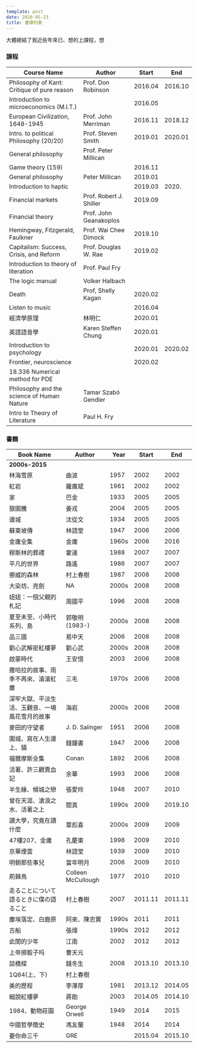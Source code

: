 ```yaml
---
template: post
date: 2020-05-23
title: 書課列表
---
```

大體總結了我近些年來已、想的上課程，想

### 課程

|    Course Name                                      	|    Author                     	|    Start       	|    End        	|
|-----------------------------------------------------	|-------------------------------	|----------------	|---------------	|
|    Philosophy of Kant: Critique of   pure reason    	|    Prof. Don Robinson         	|    2016.04     	|    2016.10    	|
|    Introduction to microeconomics (M.I.T.)          	|                               	|    2016.05     	|               	|
|    European Civilization, 1648-1945                 	|    Prof. John Merriman        	|    2016.11     	|    2018.12    	|
|    Intro. to political Philosophy   (20/20)         	|    Prof. Steven Smith         	|    2019.01     	|    2020.01    	|
|    General philosophy                               	|    Prof. Peter Millican       	|                	|               	|
|    Game theory (159)                                	|                               	|    2016.11     	|               	|
|    General philosophy                               	|    Peter Millican             	|    2019.01     	|               	|
|    Introduction to haptic                           	|                               	|    2019.03     	|    2020.      	|
|    Financial markets                                	|    Prof. Robert J. Shiller    	|    2019.09     	|               	|
|    Financial theory                                 	|    Prof. John Geanakoplos     	|                	|               	|
|    Hemingway, Fitzgerald, Faulkner                  	|    Prof. Wai Chee Dimock      	|    2019.10     	|               	|
|    Capitalism: Success, Crisis, and   Reform        	|    Prof. Douglas W. Rae       	|    2019.02     	|               	|
|    Introduction to theory of   literation           	|    Prof. Paul Fry             	|                	|               	|
|    The logic manual                                 	|    Volker Halbach             	|                	|               	|
|    Death                                            	|    Prof, Shelly Kagan         	|    2020.02     	|               	|
|    Listen to music                                  	|                               	|    2016.04     	|               	|
|    經濟學原理                                       	  |    林明仁                     	   |    2020.01        |               	   |
|    英語語音學                                       	  |    Karen Steffen Chung        	  |    2020.01     	  |               	  |
|    Introduction to psychology                       	|                               	|    2020.01     	|    2020.02    	|
|    Frontier, neuroscience                           	|                               	|    2020.02     	|               	|
|    18.336 Numerical method for PDE                  	|                               	|                	|               	|
|    Philosophy and the science of   Human Nature     	|    Tamar Szabó   Gendler      	|                	|               	|
|    Intro to Theory of Literature                    	|    Paul H. Fry                	|                	|               	|


### 書籍

|    Book Name                                         	|    Author                	|    Year     	|    Start      	|    End            	|
|------------------------------------------------------	|--------------------------	|-------------	|---------------	|-------------------	|
|    **2000s-2015**                                        	|                          	|             	|               	|                   	|
|    林海雪原                                          	|    曲波                  	|    1957     	|    2002       	|    2002           	|
|    紅岩                                              	|    羅廣斌                	|    1961     	|    2002       	|    2002           	|
|    家                                                	|    巴金                  	|    1933     	|    2005       	|    2005           	|
|    狼圖騰                                            	|    姜戎                  	|    2004     	|    2005       	|    2005           	|
|    邊城                                              	|    沈從文                	|    1934     	|    2005       	|    2005           	|
|    蘇東坡傳                                          	|    林語堂                	|    1947     	|    2006       	|    2006           	|
|    金庸全集                                          	|    金庸                  	|    1960s    	|    2006       	|    2016           	|
|    穆斯林的葬禮                                      	|    霍達                  	|    1988     	|    2007       	|    2007           	|
|    平凡的世界                                        	|    路遙                  	|    1986     	|    2007       	|    2007           	|
|    挪威的森林                                        	|    村上春樹              	|    1987     	|    2008       	|    2008           	|
|    大染坊、亮劍                                      	|    NA                    	|    2000s    	|    2008       	|    2008           	|
|    妞妞：一個父親的札記                              	|    周國平                	|    1996     	|    2008       	|    2008           	|
|    夏至未至、小時代系列、島                          	|    郭敬明(1983-)         	|    2000s    	|    2008       	|    2008           	|
|    品三國                                            	|    易中天                	|    2006     	|    2008       	|    2008           	|
|    劉心武解密紅樓夢                                  	|    劉心武                	|    2000s    	|    2008       	|    2008           	|
|    啟蒙時代                                          	|    王安憶                	|    2003     	|    2006       	|    2008           	|
|    撒哈拉的故事、雨季不再來、滾滾紅塵                	|    三毛                  	|    1970s    	|    2006       	|    2008           	|
|    深牢大獄、平淡生活、玉觀音、一場風花雪月的故事    	|    海岩                  	|    2000s    	|    2006       	|    2008           	|
|    麥田的守望者                                      	|    J. D. Salinger        	|    1951     	|    2006       	|    2008           	|
|    圍城、寫在人生邊上、貓                            	|    錢鐘書                	|    1947     	|    2006       	|    2008           	|
|    福爾摩斯全集                                      	|    Conan                 	|    1892     	|    2006       	|    2008           	|
|    活著、許三觀賣血記                                	|    余華                  	|    1993     	|    2006       	|    2008           	|
|    半生緣、傾城之戀                                  	|    張愛玲                	|    1948     	|    2007       	|    2010           	|
|    曾在天涯、滄浪之水、活著之上                      	|    閻真                  	|    1990s    	|    2009       	|    2019.10        	|
|    讀大學，究竟在讀什麼                              	|    覃彪喜                	|    2000s    	|    2009       	|    2009           	|
|    47樓207、金庸                                     	|    孔慶東                	|    1998     	|    2009       	|    2010           	|
|    京華煙雲                                          	|    林語堂                	|    1939     	|    2009       	|    2010           	|
|    明朝那些事兒                                      	|    當年明月              	|    2006     	|    2009       	|    2010           	|
|    荊棘鳥                                            	|    Colleen McCullough    	|    1977     	|    2010       	|    2010           	|
|    走ることについて語るときに僕の語ること            	|    村上春樹              	|    2007     	|    2011.11    	|    2011.11        	|
|    塵埃落定、白鹿原                                  	|    阿來、陳忠實          	|    1990s    	|    2011       	|    2011           	|
|    古船                                              	|    張煒                  	|    1990s    	|    2012       	|    2012           	|
|    此間的少年                                        	|    江南                  	|    2002     	|    2012       	|    2012           	|
|    上帝掷骰子吗                                      	|    曹天元                	|             	|               	|                   	|
|    談橋樑                                            	|    錢冬生                	|    2008     	|    2013.10    	|    2013.10        	|
|    1Q84(上、下)                                      	|    村上春樹              	|             	|               	|                   	|
|    美的歷程                                          	|    李澤厚                	|    1981     	|    2013.12    	|    2014.05        	|
|    細說紅樓夢                                        	|    蔣勛                  	|    2003     	|    2014.05    	|    2014.10        	|
|    1984、動物莊園                                    	|    George Orwell         	|    1949     	|    2014       	|    2015           	|
|    中國哲學簡史                                      	|    馮友蘭                	|    1948     	|    2014       	|    2014           	|
|    要你命三千                                        	|    GRE                   	|             	|    2015.04    	|    2015.10        	|

